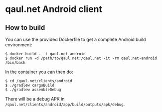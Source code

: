 # qaul.net Android client


## How to build

You can use the provided Dockerfile to get a complete Android build
environment:

```console
$ docker build . -t qaul.net-android
$ docker run -d /path/to/qaul.net:/qaul.net -it -rm qaul.net-android /bin/bash
```

In the container you can then do:

```console
$ cd /qaul.net/clients/android
$ ./gradlew cargoBuild
$ ./gradlew assembleDebug
```

There will be a debug APK in `/qaul.net/clients/android/app/build/outputs/apk/debug`.

